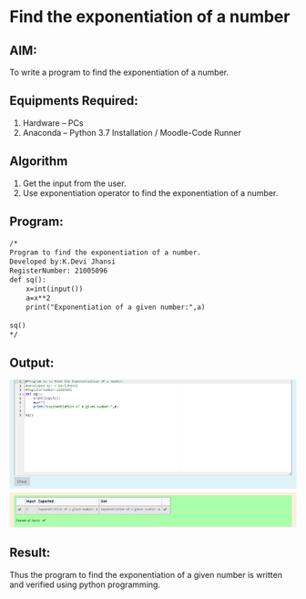 # Find the exponentiation of a number

## AIM:
To write a program to find the exponentiation of a number.

## Equipments Required:
1. Hardware – PCs
2. Anaconda – Python 3.7 Installation / Moodle-Code Runner

## Algorithm
1. Get the input from the user.
2. Use exponentiation operator to find the exponentiation of a number.

## Program:
```
/*
Program to find the exponentiation of a number.
Developed by:K.Devi Jhansi 
RegisterNumber: 21005096 
def sq():
    x=int(input())
    a=x**2
    print("Exponentiation of a given number:",a)
    
sq()
*/
```

## Output:
![output](.//exponentiationoutput.png)


## Result:
Thus the program to find the exponentiation of a given number is written and verified using python programming.
